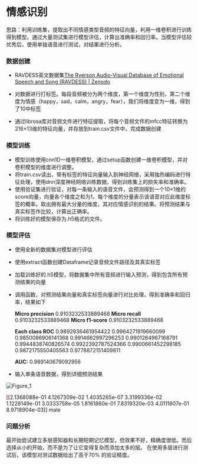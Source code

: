 # 情感识别

思路：利用训练集，提取出不同情感类型音频的特征向量，利用一维卷积进行训练得到模型。通过大量测试集进行模型评估，计算出准确率和回归率。当模型评估较优秀后，使用单独语音进行测试，对结果进行分析。

### 数据创建

- RAVDESS英文数据集[The Ryerson Audio-Visual Database of Emotional Speech and Song (RAVDESS) | Zenodo](https://zenodo.org/record/1188976#.Ycq0B2BBwuU)

- 对数据进行打标签。每段音频被分为两个维度，第一个维度为性别，第二个维度为情感（happy，sad，calm，angry，fear），我们将维度变为一维，得到了10中标签
- 通过librosa库对音频文件进行特征提取，将每个音频文件的mfcc特征转换为216×13维的特征向量，并存放到train.csv文件中，完成数据创建

### 模型训练

- 模型训练使用cnn1D一维卷积模型，通过setup函数创建一维卷积模型，并对卷积模型的维度进行调整。
- 将train.csv读出，带有标签的特征向量输入到神经网络，采用独热编码进行特征处理，使用dnn深度神经网络训练数据，得到训练集上的损失率和准确率。
- 使用验证集进行验证，对每一条输入的语音文件，会预测得到一个10×1维的score向量，向量各个维度之和为1，每个维度的分量表示该语音对应此维度标签的概率。取出拥有最大分量的维度，其对应情感识别的结果。将预测结果与真实标签作比较，计算出正确率。
- 将训练好的模型保存为.h5格式的文件。

### 模型评估

- 使用全新的数据集对模型进行评估

- 使用extract函数创建Dataframe记录音频文件路径及其真实标签

- 加载训练好的.h5模型，将数据集中所有音频进行输入预测，得到包含所有预测结果的向量

- 调用函数，对预测结果向量和真实标签向量进行对比处理，得到准确率和回归率，结果如下

  **Micro precision** 0.9103232533889468
  **Micro recall** 0.9103232533889468
  **Micro f1-score** 0.9103232533889468

  **Each class ROC**
  0.9892936461954422
  0.9964271919660099
  0.9850086906141368
  0.9914662997296253
  0.9901264967168791
  0.9944838740826574
  0.9922392787524366
  0.9900661452298185
  0.9872175550405563
  0.9778872151409811

  **AUC:** 0.989140679092956

- 输入单条语音数据，得到详细预测结果

![Figure_1](D:\github\Speech-Recognition-Final-Project\Doc\情感识别\Figure_1.png)

[[2.1368088e-01 4.1267309e-02 1.4035265e-07 3.3199336e-02 1.1228149e-01
  3.0333758e-05 1.8161860e-01 7.8319320e-03 4.0111807e-01 8.9718904e-03]] 
 male

### 问题分析

​		最开始尝试建立多层感知器和长期短期记忆模型，但效果不好，精确度很低。而后选择从小的开始，而不是为了让它变得复杂而添加太多的层。 在使用多层进行测试后，该模型对测试数据给出了高于70%  的验证精度。





